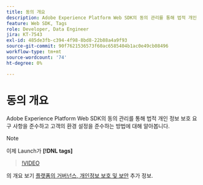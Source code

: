 ```yaml
---
title: 동의 개요
description: Adobe Experience Platform Web SDK의 동의 관리를 통해 법적 개인 정보 보호 요구 사항을 준수하고 고객의 환경 설정을 준수하는 방법에 대해 알아봅니다.
feature: Web SDK, Tags
role: Developer, Data Engineer
jira: KT-7543
exl-id: 485de3fb-c394-4f98-8bd8-22b88a4a9f93
source-git-commit: 90f7621536573f60ac6585404b1ac0e49cb08496
workflow-type: tm+mt
source-wordcount: '74'
ht-degree: 0%

---
```


# 동의 개요

Adobe Experience Platform Web SDK의 동의 관리를 통해 법적 개인 정보 보호 요구 사항을 준수하고 고객의 환경 설정을 준수하는 방법에 대해 알아봅니다.

>[!NOTE]
>
> 이제 Launch가 **[!DNL tags]**

>[!VIDEO](https://video.tv.adobe.com/v/332693/?quality=12&learn=on)

의 개요 보기 [플랫폼의 거버넌스, 개인정보 보호 및 보안](https://experienceleague.adobe.com/docs/experience-platform/landing/governance-privacy-security/overview.html?lang=en#consent) 추가 정보.
